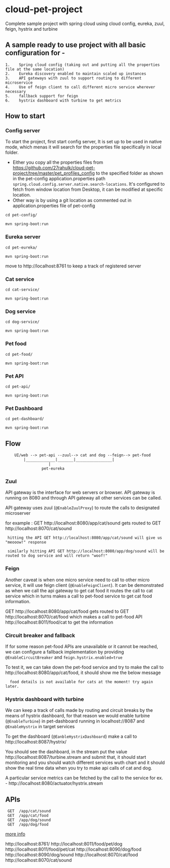# cloud-pet-project
Complete sample project with spring cloud using cloud config, eureka, zuul, feign, hystrix and turbine

## A sample ready to use project with all basic configuration for -
    1.    Spring cloud config (taking out and putting all the properties file at the same location)
    2.    Eureka discovery enabled to maintain scaled up instances
    3.    API gateways with zuul to support routing to different microservice
    4.    Use of feign client to call different micro service wherever necessary
    5.    fallback support for feign
    6.    hystrix dashboard with turbine to get metrics

## How to start

  ### Config server
  
  To start the project, first start config server, It is set up to be used in native mode, which menas it will search for the properties file specifically in local folder.
  
  - Either you copy all the properties files from https://github.com/27rahulk/cloud-pet-project/tree/master/pet_profiles_config to the specified folder as shown in the pet-config application.properties path `spring.cloud.config.server.native.search-locations`. It's configured to fetch from window location from Desktop, it can be modified at specific location.
  - Other way is by using a git location as commented out in application.properties file of pet-config
  
  `cd pet-config/`
  
  `mvn spring-boot:run`
 
  ### Eureka server
  
  `cd pet-eureka/`
  
  `mvn spring-boot:run`
  
  move to http://localhost:8761 to keep a track of registered server
  
  ### Cat service
  
  `cd cat-service/`
  
  `mvn spring-boot:run`
  
  ### Dog service
  
  `cd dog-service/`
  
  `mvn spring-boot:run`
  
  ### Pet food
  
  `cd pet-food/`
  
  `mvn spring-boot:run`
  
  ### Pet API
  
  `cd pet-api/`
  
  `mvn spring-boot:run`
  
  ### Pet Dashboard
  
  `cd pet-dashboard/`
  
  `mvn spring-boot:run`
  
 ## Flow
 
        UI/web --> pet-api --zuul--> cat and dog --feign--> pet-food
			|_____________|_______|________________|
					   |
					pet-eureka	
  ### Zuul
  
   API gateway is the interface for web servers or browser. API gateway is running on 8080 and through API gateway all other services can be called.
   
   API gateway uses zuul (`@EnableZuulProxy`) to route the calls to designated microserver
   
   for example :
     GET http://localhost:8080/app/cat/sound gets routed to GET http://localhost:8070/cat/sound
      
     hitting the API GET http://localhost:8080/app/cat/sound will give us "meooow!" response
      
     similarly hitting API GET http://localhost:8080/app/dog/sound will be routed to dog service and will return "woof!"
    
  ### Feign
  
   Another caveat is when one micro service need to call to other micro service, it will use feign client (`@EnableFeignClient`). It can be demonstrated as when we call the api gateway to get cat food it routes the call to cat service which in turns makes a call to pet-food service to get cat food information.
   
   GET http://localhost:8080/app/cat/food gets routed to GET http://localhost:8070/cat/food which makes a call to pet-food API http://localhost:8011/food/cat to get the information
   
  ### Circuit breaker and fallback
  
   If for some reason pet-food APIs are unavailable or it cannot be reached, we can configure a fallback implementation by providing `@EnableCircuitBreaker` and `feign.hystrix.enabled=true`
   
   To test it, we can take down the pet-food service and try to make the call to http://localhost:8080/app/cat/food, it should show me the below message
   
      food details is not available for cats at the moment! try again later.
  
  ### Hystrix dashboard with turbine
  
   We can keep a track of calls made by routing and circuit breaks by the means of hystrix dashboard, for that reason we would enable turbine (`@EnableTurbine`) in pet-dashboard running in localhost://8087 and `@EnableHystrix` in target services
      
   To get the dashboard (`@EanbleHystrixDashboard`) make a call to http://localhost:8087/hystrix/
      
   You should see the dashboard, in the stream put the value http://localhost:8087/turbine.stream and submit that, it should start monitoring and you should watch different services wuth chart and it should show the real time data when you try to make api calls of cat and dog.

   A particular service metrics can be fetched by the call to the service for ex. - http://localhost:8080/actuator/hystrix.stream 

 ## APIs

     GET  /app/cat/sound
     GET  /app/cat/food
     GET  /app/dog/sound
     GET  /app/dog/food
 
 [more info](https://medium.com/@27.rahul.k/build-a-sample-project-with-spring-cloud-using-cloud-config-eureka-zuul-feign-hystrix-and-378b16bcb7c3)

http://localhost:8761/
http://localhost:8011/food/pet/dog
http://localhost:8011/food/pet/cat
http://localhost:8090/dog/food
http://localhost:8090/dog/sound
http://localhost:8070/cat/food
http://localhost:8070/cat/sound